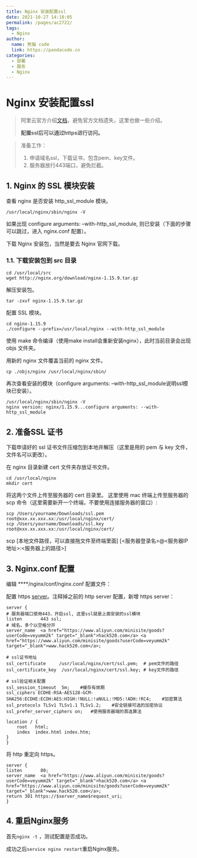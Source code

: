 ```yaml
---
title: Nginx 安装配置ssl
date: 2021-10-27 14:18:05
permalink: /pages/ac2722/
tags: 
  - Nginx
author: 
  name: 熊猫 code
  link: https://pandacode.cn
categories: 
  - 部署
  - 服务
  - Nginx
---
```


# Nginx 安装配置ssl

>  阿里云官方介绍[文档](https://developer.aliyun.com/article/766958)，避免官方文档遗失，这里也做一些介绍。
>
>  
>
>  **配置ssl后可以通过https进行访问。**



> 准备工作：
>
> 1. 申请域名ssl，下载证书，包含pem、key文件。
> 2. 服务器放行443端口，避免拦截。

## 1. Nginx 的 SSL 模块安装

查看 nginx 是否安装 http_ssl_module 模块。

```shell
/usr/local/nginx/sbin/nginx -V
```

如果出现 configure arguments: –with-http_ssl_module, 则已安装（下面的步骤可以跳过，进入 nginx.conf 配置）。

下载 Nginx 安装包，当然是要去 Nginx 官网下载。

### 1.1. 下载安装包到 src 目录

```shell
cd /usr/local/src
wget http://nginx.org/download/nginx-1.15.9.tar.gz
```

解压安装包。

```shell
tar -zxvf nginx-1.15.9.tar.gz
```

配置 SSL 模块。

```shell
cd nginx-1.15.9
./configure --prefix=/usr/local/nginx --with-http_ssl_module
```

使用 make 命令编译（使用make install会重新安装nginx），此时当前目录会出现 objs 文件夹。

用新的 nginx 文件覆盖当前的 nginx 文件。

```shell
cp ./objs/nginx /usr/local/nginx/sbin/
```

再次查看安装的模块（configure arguments: –with-http_ssl_module说明ssl模块已安装）。

```shell
/usr/local/nginx/sbin/nginx -V
nginx version: nginx/1.15.9...configure arguments: --with-http_ssl_module
```

## 2. 准备SSL 证书

下载申请好的 ssl 证书文件压缩包到本地并解压（这里是用的 pem 与 key 文件，文件名可以更改）。

在 nginx 目录新建 cert 文件夹存放证书文件。

```shell
cd /usr/local/nginx
mkdir cert
```

将这两个文件上传至服务器的 cert 目录里。
这里使用 mac 终端上传至服务器的 scp 命令（这里需要新开一个终端，不要使用连接服务器的窗口）:

```shell
scp /Users/yourname/Downloads/ssl.pem root@xxx.xx.xxx.xx:/usr/local/nginx/cert/
scp /Users/yourname/Downloads/ssl.key root@xxx.xx.xxx.xx:/usr/local/nginx/cert/
```

scp [本地文件路径，可以直接拖文件至终端里面] [<服务器登录名>@<服务器IP地址>:<服务器上的路径>]

## 3. Nginx.conf 配置

编辑 \*\*\*\*/nginx/conf/nginx.conf 配置文件：

配置 https [server](https://www.aliyun.com/minisite/goods?spm=a2c6h.12873639.0.0.c59a5caahlH2sx&userCode=veyumm2k)。注释掉之前的 http server 配置，新增 https server：

```
server {
# 服务器端口使用443，开启ssl, 这里ssl就是上面安装的ssl模块
listen       443 ssl;
# 域名，多个以空格分开
server_name  <a href="https://www.aliyun.com/minisite/goods?userCode=veyumm2k" target="_blank">hack520.com</a> <a href="https://www.aliyun.com/minisite/goods?userCode=veyumm2k" target="_blank">www.hack520.com</a>;

# ssl证书地址
ssl_certificate     /usr/local/nginx/cert/ssl.pem;  # pem文件的路径
ssl_certificate_key  /usr/local/nginx/cert/ssl.key; # key文件的路径

# ssl验证相关配置
ssl_session_timeout  5m;    #缓存有效期
ssl_ciphers ECDHE-RSA-AES128-GCM-SHA256:ECDHE:ECDH:AES:HIGH:!NULL:!aNULL:!MD5:!ADH:!RC4;    #加密算法
ssl_protocols TLSv1 TLSv1.1 TLSv1.2;    #安全链接可选的加密协议
ssl_prefer_server_ciphers on;   #使用服务器端的首选算法

location / {
    root   html;
    index  index.html index.htm;
}
}
```

将 http 重定向 https。

```
server {
listen       80;
server_name  <a href="https://www.aliyun.com/minisite/goods?userCode=veyumm2k" target="_blank">hack520.com</a> <a href="https://www.aliyun.com/minisite/goods?userCode=veyumm2k" target="_blank">www.hack520.com</a>;
return 301 https://$server_name$request_uri;
}
```

## 4. 重启Nginx服务

首先`nginx -t` ，测试配置是否成功。

成功之后`service nginx restart`重启Nginx服务。
